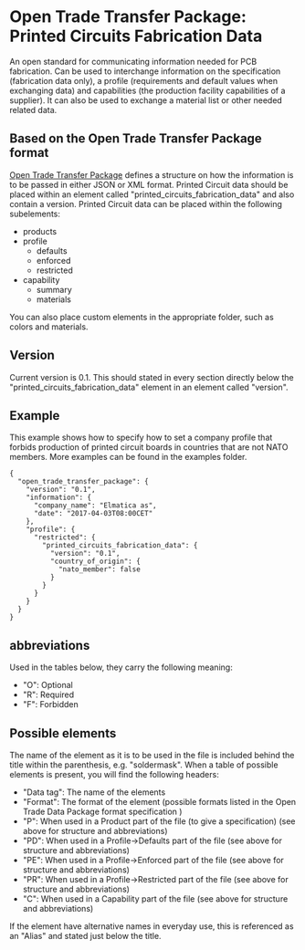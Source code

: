 # Open Trade Transfer Package: Printed Circuits Fabrication Data
An open standard for communicating information needed for PCB fabrication. Can be used to interchange information on the specification (fabrication data only), a profile (requirements and default values when exchanging data) and capabilities (the production facility capabilities of a supplier). It can also be used to exchange a material list or other needed related data.

## Based on the Open Trade Transfer Package format
[Open Trade Transfer Package](https://github.com/elmatica/Open-Trade-Transfer-Package) defines a structure on how the information is to be passed in either JSON or XML format. Printed Circuit data should be placed within an element called "printed_circuits_fabrication_data" and also contain a version. Printed Circuit data can be placed within the following subelements:

- products
- profile
  - defaults
  - enforced
  - restricted
- capability
  - summary
  - materials

You can also place custom elements in the appropriate folder, such as colors and materials.

## Version
Current version is 0.1. This should stated in every section directly below the "printed_circuits_fabrication_data" element in an element called "version".

## Example
This example shows how to specify how to set a company profile that forbids production of printed circuit boards in countries that are not NATO members. More examples can be found in the examples folder.
```
{
  "open_trade_transfer_package": {
    "version": "0.1",
    "information": {
      "company_name": "Elmatica as",
      "date": "2017-04-03T08:00CET"
    },
    "profile": {
      "restricted": {
        "printed_circuits_fabrication_data": {
          "version": "0.1",
          "country_of_origin": {
            "nato_member": false
          }
        }
      }
    }
  }
}
```

## abbreviations
Used in the tables below, they carry the following meaning:

- "O": Optional
- "R": Required
- "F": Forbidden

## Possible elements
The name of the element as it is to be used in the file is included behind the title within the parenthesis, e.g. "soldermask". When a table of possible elements is present, you will find the following headers:

- "Data tag": The name of the elements
- "Format": The format of the element (possible formats listed in the Open Trade Data Package format specification )
- "P": When used in a Product part of the file (to give a specification) (see above for structure and abbreviations)
- "PD": When used in a Profile->Defaults part of the file (see above for structure and abbreviations)
- "PE": When used in a Profile->Enforced part of the file (see above for structure and abbreviations)
- "PR": When used in a Profile->Restricted part of the file (see above for structure and abbreviations)
- "C": When used in a Capability part of the file (see above for structure and abbreviations)

If the element have alternative names in everyday use, this is referenced as an "Alias" and stated just below the title.
